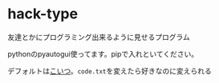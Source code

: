 # hack-type

友達とかにプログラミング出来るように見せるプログラム

pythonのpyautogui使ってます。pipで入れといてください。

デフォルトは[こいつ](https://github.com/e6nlaq/aqua/blob/main/aqua.cpp)。`code.txt`を変えたら好きなのに変えられる
